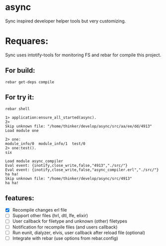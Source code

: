 # async
Sync inspired developer helper tools but very customizing.

# Requares:
Sync uses intotify-tools for monitoring FS and rebar for compile this project.

## For build:
```
rebar get-deps compile
```

## For try it:
```
rebar shell

1> application:ensure_all_started(async).
2>
Skip unknown file: "/home/thinker/develop/async/src/aa/ee/dd/4913"
Load module one

2> one:
module_info/0  module_info/1  test/0         
2> one:test().
six

Load module async_compiler
Eval event: {inotify,close_write,false,"4913","./src/"}
Eval event: {inotify,close_write,false,"async_compiler.erl","./src/"}
ha ha! 
Skip unknown file: "/home/thinker/develop/async/src/4913"
ha ha! 
```

## features:
- [x] Recompile changes erl file
- [ ] Support other files (hrl, dtl, lfe, elixir)
- [ ] User callback for filetype and unknown (other) filetypes
- [ ] Notification for recompile files (and users callback)
- [ ] Run eunit, dialyzer, elvis, user callback after reload file (optional)
- [ ] Integrate with rebar (use options from rebar.config)
